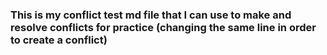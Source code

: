 ### This is my conflict test md file that I can use to make and resolve conflicts for practice (changing the same line in order to create a conflict)

